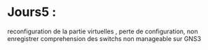# Jours5 : 
reconfiguration de la partie virtuelles , perte de configuration, non enregistrer 
comprehension des switchs non manageable sur GNS3 